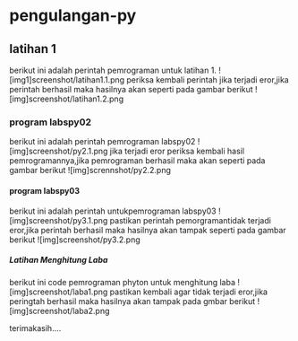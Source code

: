 # pengulangan-py
## latihan 1
berikut ini adalah perintah pemrograman untuk latihan 1.
![img1]screenshot/latihan1.1.png
periksa kembali perintah jika terjadi eror,jika perintah berhasil maka hasilnya akan seperti pada gambar berikut
![img]screenshot/latihan1.2.png
### program labspy02
berikut  ini adalah perintah pemrograman labspy02
![img]screenshot/py2.1.png
jika terjadi eror periksa kembali hasil pemrogramannya,jika pemrograman berhasil maka akan seperti pada gambar berikut
![img]scrennshot/py2.2.png
#### program labspy03
berikut ini adalah perintah untukpemrograman labspy03 
![img]screenshot/py3.1.png
pastikan perintah pemorgramantidak terjadi eror,jika perintah berhasil maka hasilnya akan tampak seperti pada gambar berikut
![img]screenshot/py3.2.png
##### Latihan Menghitung Laba
berikut ini code pemrograman phyton untuk menghitung laba
![img]screenshot/laba1.png 
pastikan kembali agar tidak terjadi eror,jika peringtah berhasil maka hasilnya akan tampak pada gmbar berikut
![img]screenshot/laba2.png

terimakasih....